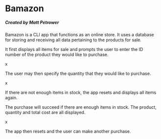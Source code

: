 # Bamazon
##### Created by Matt Petrower

Bamazon is a CLI app that functions as an online store. It uses a database for storing and receiving all data pertaining to the products for sale.

It first displays all items for sale and prompts the user to enter the ID number of the product they would like to purchase.

x

The user may then specify the quantity that they would like to purchase.

x

If there are not enough items in stock, the app resets and displays all items again.

The purchase will succeed if there are enough items in stock. The product, quantity and total cost are all displayed.

x

The app then resets and the user can make another purchase.